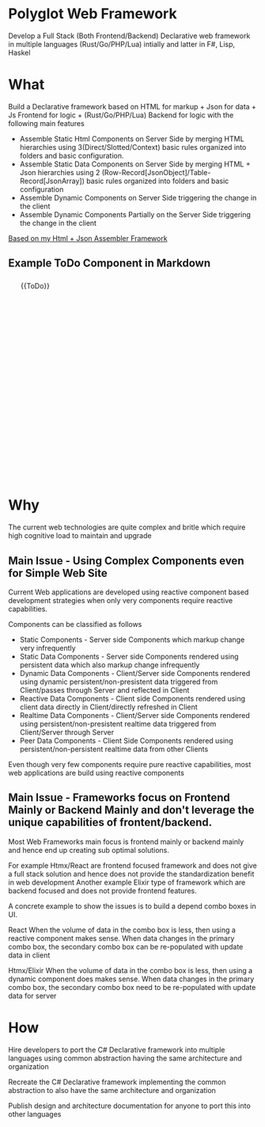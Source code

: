 # Polyglot Web Framework

Develop a Full Stack (Both Frontend/Backend) Declarative web framework in multiple languages (Rust/Go/PHP/Lua) intially and latter in F#, Lisp, Haskel

# What

Build a Declarative framework based on HTML for markup + Json for data + Js Frontend for logic + (Rust/Go/PHP/Lua) Backend for logic with the following main features

* Assemble Static Html Components on Server Side by merging HTML hierarchies using 3(Direct/Slotted/Context) basic rules organized into folders and basic configuration. 
* Assemble Static Data Components on Server Side by merging HTML + Json hierarchies using 2 (Row-Record[JsonObject]/Table-Record[JsonArray]) basic rules organized into folders and basic configuration 
* Assemble Dynamic Components on Server Side triggering the change in the client
* Assemble Dynamic Components Partially on the Server Side triggering the change in the client

<a href="ArshuPolyglotWeb/ArshuAssembler.md">Based on my Html + Json Assembler Framework</a>

## Example ToDo Component in Markdown

<div class="ar-flex-content-wrap" style="min-height:400px;">
    <div class="ar-border" style="margin:20px;padding:5px;">
        <div style="width:300px;">
            {{ToDo}}
        </div>
    </div>
</div>

# Why

The current web technologies are quite complex and britle which require high cognitive load to maintain and upgrade 

## Main Issue - Using Complex Components even for Simple Web Site

Current Web applications are developed using reactive component based development strategies when only very components require reactive capabilities.

Components can be classified as follows

* Static Components - Server side Components which markup change very infrequently
* Static Data Components - Server side Components rendered using persistent data which also markup change infrequently
* Dynamic Data Components - Client/Server side Components rendered using dynamic persistent/non-presistent data triggered from Client/passes through Server and reflected in Client
* Reactive Data Components - Client side Components rendered using client data directly in Client/directly refreshed in Client
* Realtime Data Components - Client/Server side Components rendered using persistent/non-presistent realtime data triggered from Client/Server through Server
* Peer Data Components - Client Side Components rendered using persistent/non-persistent realtime data from other Clients

Even though very few components require pure reactive capabilities, most web applications are build using reactive components

## Main Issue - Frameworks focus on Frontend Mainly or Backend Mainly and don't leverage the unique capabilities of frontent/backend.

Most Web Frameworks main focus is frontend mainly or backend mainly and hence end up creating sub optimal solutions.

For example Htmx/React are frontend focused framework and does not give a full stack solution and hence does not provide the standardization benefit in web development
Another example Elixir type of framework which are backend focused and does not provide frontend features.

A concrete example to show the issues is to build a depend combo boxes in UI.

React
When the volume of data in the combo box is less, then using a reactive component makes sense. When data changes in the primary combo box, the secondary combo box can be re-populated with update data in client

Htmx/Elixir
When the volume of data in the combo box is less, then using a dynamic component does makes sense. When data changes in the primary combo box, the secondary combo box need to be re-populated with update data for server

# How

Hire developers to port the C# Declarative framework into multiple languages using common abstraction having the same architecture and organization

Recreate the C# Declarative framework implementing the common abstraction to also have the same architecture and organization

Publish design and architecture documentation for anyone to port this into other languages

